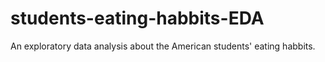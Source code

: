 # students-eating-habbits-EDA
An exploratory data analysis about the American students' eating habbits.
